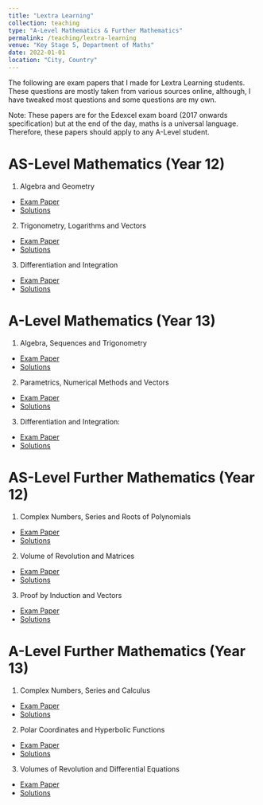 ```yaml
---
title: "Lextra Learning"
collection: teaching
type: "A-Level Mathematics & Further Mathematics"
permalink: /teaching/lextra-learning
venue: "Key Stage 5, Department of Maths"
date: 2022-01-01
location: "City, Country"
---
```


The following are exam papers that I made for Lextra Learning students. These questions are mostly taken from various sources online, although, I have tweaked most questions and some questions are my own. 

Note: These papers are for the Edexcel exam board (2017 onwards specification) but at the end of the day, maths is a universal language. Therefore, these papers should apply to any A-Level student. 


AS-Level Mathematics (Year 12)
======
1. Algebra and Geometry
  * [Exam Paper](https://irfukha.github.io/p/)
  * [Solutions](https://irfukha.github.io/p/)
2. Trigonometry, Logarithms and Vectors
  * [Exam Paper](https://irfukha.github.io/p/)
  * [Solutions](https://irfukha.github.io/p/)
3. Differentiation and Integration
  * [Exam Paper](https://irfukha.github.io/p/)
  * [Solutions](https://irfukha.github.io/p/)

A-Level Mathematics (Year 13)
======
1. Algebra, Sequences and Trigonometry
  * [Exam Paper](https://irfukha.github.io/p/)
  * [Solutions](https://irfukha.github.io/p/)
2. Parametrics, Numerical Methods and Vectors
  * [Exam Paper](https://irfukha.github.io/p/)
  * [Solutions](https://irfukha.github.io/p/)


3. Differentiation and Integration: 
  * [Exam Paper](https://irfukha.github.io/p/files/A2_Differentiation_and_Integration__Exam.pdf)
  * [Solutions](https://irfukha.github.io/p/files/A2_Differentiation_and_Integration__Solutions.pdf)


AS-Level Further Mathematics (Year 12)
======
1. Complex Numbers, Series and Roots of Polynomials
  * [Exam Paper](https://irfukha.github.io/p/)
  * [Solutions](https://irfukha.github.io/p/)
2. Volume of Revolution and Matrices
  * [Exam Paper](https://irfukha.github.io/p/)
  * [Solutions](https://irfukha.github.io/p/)
3. Proof by Induction and Vectors
  * [Exam Paper](https://irfukha.github.io/p/)
  * [Solutions](https://irfukha.github.io/p/)


A-Level Further Mathematics (Year 13)
======
1. Complex Numbers, Series and Calculus
  * [Exam Paper](https://irfukha.github.io/p/)
  * [Solutions](https://irfukha.github.io/p/)
2. Polar Coordinates and Hyperbolic Functions
  * [Exam Paper](https://irfukha.github.io/p/)
  * [Solutions](https://irfukha.github.io/p/)
3. Volumes of Revolution and Differential Equations
  * [Exam Paper](https://irfukha.github.io/p/)
  * [Solutions](https://irfukha.github.io/p/)
